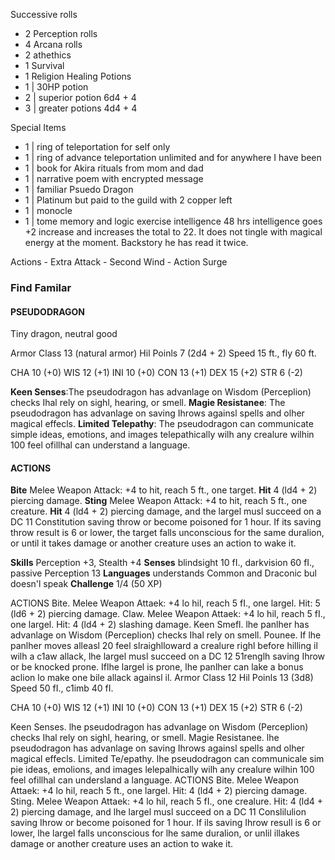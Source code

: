 Successive rolls
* 2 Perception rolls
* 4 Arcana rolls
* 2 athethics 
* 1 Survival
* 1 Religion
Healing Potions
* 1 | 30HP potion
* 2 | superior potion 6d4 + 4
* 3 | greater potions 4d4 + 4

Special Items
* 1 | ring of teleportation for self only
* 1 | ring of advance teleportation unlimited and for anywhere I have been
* 1 | book for Akira rituals from mom and dad
* 1 | narrative poem with encrypted message
* 1 | familiar Psuedo Dragon
* 1 | Platinum but paid to the guild with 2 copper left
* 1 | monocle 
* 1 | tome memory and logic exercise intelligence 48 hrs intelligence goes +2 increase and increases the total to 22. It does not tingle with magical energy at the moment. Backstory he has read it twice. 

Actions 
	- Extra Attack
	- Second Wind
	- Action Surge

### Find Familar
#### PSEUDODRAGON
Tiny dragon, neutral good

Armor Class 13 (natural armor)
Hil Poinls 7 (2d4 + 2)
Speed 15 ft., fly 60 ft.

CHA
10 (+0)
WIS
12 (+1)
INI
10 (+0)
CON
13 (+1)
DEX
15 (+2)
STR
6 (-2)

**Keen Senses**:The pseudodragon has advanlage on Wisdom
(Perceplion) checks Ihal rely on sighl, hearing, or smell.
**Magie Resistanee**: The pseudodragon has advanlage on saving
Ihrows againsl spells and olher magical effecls.
**Limited Telepathy**: The pseudodragon can communicate
simple ideas, emotions, and images telepathically wilh any
crealure wilhin 100 feel ofillhal can understand a language.
#### ACTIONS
**Bite** Melee Weapon Attack: +4 to hit, reach 5 ft., one target.
**Hit** 4 (ld4 + 2) piercing damage.
**Sting** Melee Weapon Attack: +4 to hit, reach 5 ft., one creature.
**Hit** 4 (ld4 + 2) piercing damage, and the largel musl succeed
on a DC 11 Constitution saving throw or become poisoned for
1 hour. If its saving throw result is 6 or lower, the target falls
unconscious for the same duralion, or until it takes damage or
another creature uses an action to wake it.

**Skills** Perception +3, Stealth +4
**Senses** blindsight 10 fI., darkvision 60 fI., passive Perception 13
**Languages** understands Common and Draconic bul doesn'l
speak
**Challenge** 1/4 (50 XP)

ACTlONS
Bite. Melee Weapon Attaek: +4 lo hil, reach 5 fI., one largel.
Hit: 5 (ld6 + 2) piercing damage.
Claw. Melee Weapon Attaek: +4 lo hil, reach 5 fI., one largel.
Hit: 4 (ld4 + 2) slashing damage.
Keen Smefl. lhe panlher has advanlage on Wisdom
(Perceplion) checks Ihal rely on smell.
Pounee. If lhe panlher moves alleasl 20 feel slraighlloward
a crealure righl before hilling il wilh a c1aw allack, lhe largel
musl succeed on a DC 12 51renglh saving Ihrow or be knocked
prone. Iflhe largel is prone, lhe panlher can lake a bonus
aclion lo make one bile allack againsl il.
Armor Class 12
Hil Poinls 13 (3d8)
Speed 50 fI., c1imb 40 fI.

CHA
10 (+0)
WIS
12 (+1)
INI
10 (+0)
CON
13 (+1)
DEX
15 (+2)
STR
6 (-2)

Keen Senses. lhe pseudodragon has advanlage on Wisdom
(Perceplion) checks Ihal rely on sighl, hearing, or smell.
Magie Resistanee. lhe pseudodragon has advanlage on saving
Ihrows againsl spells and olher magical effecls.
Limited Te/epathy. lhe pseudodragon can communicale
sim pie ideas, emolions, and images lelepalhically wilh any
crealure wilhin 100 feel ofillhal can undersland a language.
ACTIONS
Bite. Melee Weapon Attaek: +4 lo hil, reach 5 ft., one largel.
Hit: 4 (ld4 + 2) piercing damage.
Sting. Melee Weapon Attaek: +4 lo hil, reach 5 fI., one crealure.
Hit: 4 (ld4 + 2) piercing damage, and lhe largel musl succeed
on a DC 11 Conslilulion saving Ihrow or become poisoned for
1 hour. If ils saving Ihrow resull is 6 or lower, lhe largel falls
unconscious for lhe same duralion, or unlil illakes damage or
another creature uses an action to wake it.

